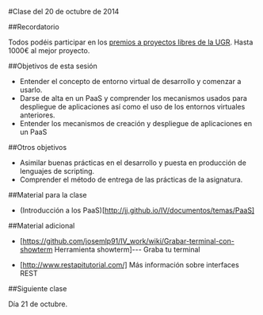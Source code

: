 #Clase del 20 de octubre de 2014

##Recordatorio

Todos podéis participar en los [premios a proyectos libres de la UGR](http://osl.ugr.es/2014/09/26/premios-a-proyectos-libres-de-la-ugr/). Hasta 1000€ al mejor proyecto.

##Objetivos de esta sesión

* Entender el concepto de entorno virtual de desarrollo y comenzar a usarlo.
* Darse de alta en un PaaS y comprender los mecanismos usados para despliegue de aplicaciones así como el uso de los entornos virtuales anteriores.
* Entender los mecanismos de creación y despliegue de aplicaciones en un PaaS

##Otros objetivos

* Asimilar buenas prácticas en el desarrollo y puesta en producción de lenguajes de scripting.
* Comprender el método de entrega de las prácticas de la asignatura.

##Material para la clase

* (Introducción a los PaaS)[http://jj.github.io/IV/documentos/temas/PaaS]

##Material adicional


* [https://github.com/josemlp91/IV_work/wiki/Grabar-terminal-con-showterm Herramienta showterm]--- Graba tu terminal

* [http://www.restapitutorial.com/] Más información sobre interfaces REST 


##Siguiente clase

Día 21 de octubre.
